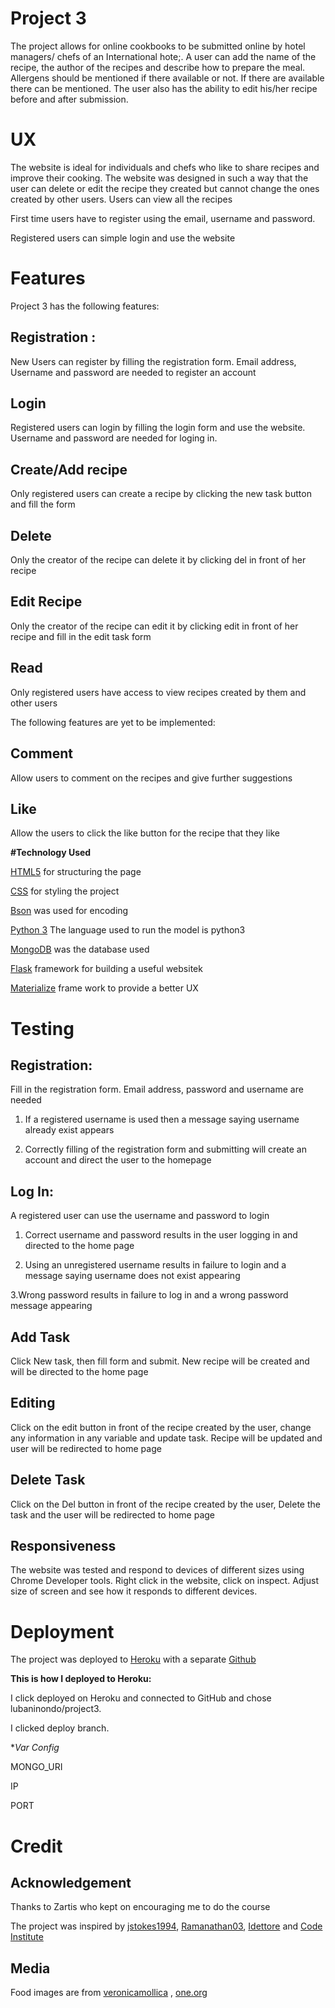 # **Project 3**

The project allows for online cookbooks to be submitted online by hotel managers/ chefs of an International hote;. A user can add the name of the recipe, the author of the recipes and describe how to prepare the meal. Allergens should be mentioned if there available or not. If there are available there can be mentioned. 
The user also has the ability to edit his/her recipe before and after submission. 

# **UX**

The website is ideal for individuals and chefs who like to share recipes and improve their cooking. The website was designed in such a way that the user can delete or edit the recipe they created but cannot change the ones created by other users. Users can view all the recipes

First time users have to register using the email, username and password.

Registered users can simple login and use the website

# **Features**

   Project 3 has the following features:
   
   ## **Registration** :
   
   New Users can register by filling the registration form. Email address, Username and password are needed to register an account
   
   ## **Login**
   
   Registered users can login by filling the login form and use the website. Username and password are needed for loging in.
   
   ## **Create/Add recipe**
   
   Only registered users can create a recipe by clicking the new task button and fill the form
   
   ## **Delete**
   
   Only the creator of the recipe can delete it by clicking del in front of her recipe
   
   ## **Edit Recipe**
    
   Only the creator of the recipe can edit it by clicking edit in front of her recipe and fill in the edit task form
 
   ## **Read**
 
 Only registered users have access to view recipes created by them and other users
 
 
 The following features are yet to be implemented:
 
   ## **Comment**
 
   Allow users to comment on the recipes and give further suggestions
 
   ## **Like**
 
 Allow the users to click the like button for the recipe that they like
    
    
**#Technology Used**


  [HTML5](https://html.spec.whatwg.org/multipage/) for structuring the page

  [CSS](https://www.w3schools.com/css/) for styling the project
  

  [Bson](http://bsonspec.org/)  was used for encoding
    
  [Python 3](https://www.python.org/)  The language used to run the model is python3
    
  
  [MongoDB](https://www.mongodb.com/) was the database used
    
  
  [Flask](http://flask.palletsprojects.com/en/1.1.x/) framework for building a useful websitek
   
    
  [Materialize](https://materializecss.com/)  frame work to provide a better UX
    
# **Testing**

## **Registration**:

Fill in the registration form. Email address, password and username are needed


1. If a registered username is used then a message saying username already exist appears


2. Correctly filling of the registration form and submitting will create an account and direct the user to the homepage

## **Log In**:

A registered user can use the username and password to login

1. Correct username and password results in the user logging in and directed to the home page

2. Using an unregistered username results in failure to login and a message saying username does not exist appearing

3.Wrong password results in failure to log in and a wrong password message appearing


## **Add Task**
    
  Click New task, then fill form and submit. New recipe will be created and will be directed to the home page
  
    
 ## **Editing**
    
  Click on the edit button in front of the recipe created by the user, change any information in any variable and update task. Recipe     will be updated and user will be redirected to home page
    
   
  ## **Delete Task**
   
   Click on the Del button in front of the recipe created by the user, Delete the task and the user will be redirected to home page
    
   
   ## **Responsiveness**
    
   The website was tested and respond to devices of different sizes using Chrome Developer tools. Right click in the website, click on      inspect. Adjust size of screen and see how it responds to different devices.

# **Deployment**

The  project was deployed to [Heroku](http://project3-heroku-mongo.herokuapp.com/) with a separate [Github](https://github.com/lubaninondo/project3)

**This is how I deployed to Heroku:**

 I click deployed on Heroku and connected to GitHub and chose lubaninondo/project3.
 
 I clicked deploy branch.
 
 **Var Config*
 
 MONGO_URI
 
 IP
 
 PORT
 
 


# **Credit**

## **Acknowledgement**
    
Thanks to Zartis who kept on encouraging me to do the course

The project was inspired by [jstokes1994](https://github.com/Code-Institute-Submissions/online-cookbook-2), [Ramanathan03](https://github.com/Code-Institute-Submissions/recipes-1), [Idettore](https://github.com/ldettorre/yummy) and [Code Institute](https://github.com/Code-Institute-Solutions/TaskManager)

## **Media**

Food images are from [veronicamollica]( http://veronicamollica.com/vegan-vs-flexitarian/) , [one.org](https://www.one.org/us/blog/10-popular-dishes-from-across-africa/) 


